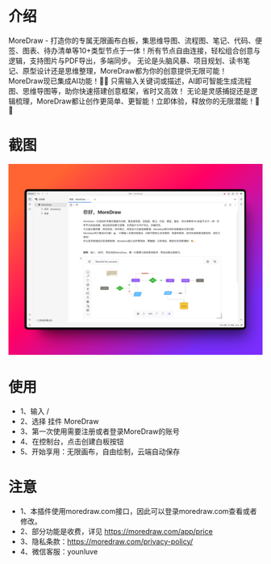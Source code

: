 # 介绍

MoreDraw - 打造你的专属无限画布白板，集思维导图、流程图、笔记、代码、便签、图表、待办清单等10+类型节点于一体！所有节点自由连接，轻松组合创意与逻辑，支持图片与PDF导出，多端同步。
无论是头脑风暴、项目规划、读书笔记、原型设计还是思维整理，MoreDraw都为你的创意提供无限可能！
MoreDraw现已集成AI功能！🤖✨ 只需输入关键词或描述，AI即可智能生成流程图、思维导图等，助你快速搭建创意框架，省时又高效！
无论是灵感捕捉还是逻辑梳理，MoreDraw都让创作更简单、更智能！立即体验，释放你的无限潜能！🎨💡

# 截图

![截图](https://raw.githubusercontent.com/webceoboy/moredraw-widget-siyuan/refs/heads/main/preview.png)
# 使用

- 1、输入 /
- 2、选择 挂件 MoreDraw
- 3、第一次使用需要注册或者登录MoreDraw的账号
- 4、在控制台，点击创建白板按钮
- 5、开始享用：无限画布，自由绘制，云端自动保存

# 注意
- 1、本插件使用moredraw.com接口，因此可以登录moredraw.com查看或者修改。
- 2、部分功能是收费，详见 https://moredraw.com/app/price
- 3、隐私条款：https://moredraw.com/privacy-policy/
- 4、微信客服：younluve

